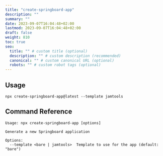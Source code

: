 ```yaml
---
title: "create-springboard-app"
description: ""
summary: ""
date: 2023-09-07T16:04:48+02:00
lastmod: 2023-09-07T16:04:48+02:00
draft: false
weight: 810
toc: true
seo:
  title: "" # custom title (optional)
  description: "" # custom description (recommended)
  canonical: "" # custom canonical URL (optional)
  robots: "" # custom robot tags (optional)
---
```


## Usage
```shell
npx create-springboard-app@latest --template jamtools
```

## Command Reference
```shell
Usage: npx create-springboard-app [options]

Generate a new Springboard application

Options:
  --template <bare | jamtools>  Template to use for the app (default: "bare")
```